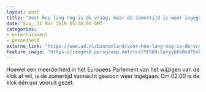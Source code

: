 ```yaml
---
layout: post
title: "Voor hoe lang nog is de vraag, maar de zomertijd is weer ingegaan (klok vóóruit!)"
date: Sun, 31 Mar 2019 05:30:00 GMT
categories: 
- entertainment 
- gezondheid 
externe_link: "https://www.ad.nl/binnenland/voor-hoe-lang-nog-is-de-vraag-maar-de-zomertijd-is-weer-ingegaan-klok-vooruit~a1100c4c/"
feature_image: "https://images0.persgroep.net/rcs/YF5W3-SaryybEeBsVF5x833hX2A/diocontent/144218531/_fitwidth/400/?appId=21791a8992982cd8da851550a453bd7f&quality=0.7"
---
```


Hoewel een meerderheid in het Europees Parlement van het wijzigen van de klok af wil, is de zomertijd vannacht gewoon weer ingegaan. Om 02.00 is de klok één uur vooruit gezet.
